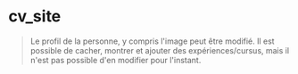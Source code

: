 # cv_site

> Le profil de la personne, y compris l'image peut être modifié.
  Il est possible de cacher, montrer et ajouter des expériences/cursus, mais il n'est pas possible d'en modifier pour l'instant.
